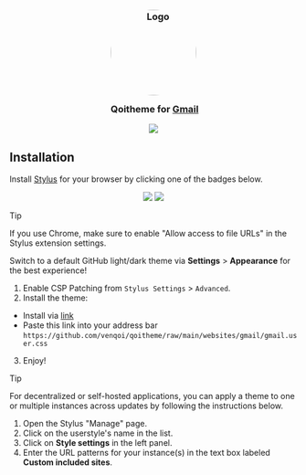 <h3 align="center">
<img src="https://raw.githubusercontent.com/venqoi/qoitheme/main/_screenshots/Qoilogo.png" width="150" alt="Logo" style="border-radius: 50%;"/><br/>
	<img src="https://raw.githubusercontent.com/catppuccin/catppuccin/main/assets/misc/transparent.png" height="30" width="0px"/>
  Qoitheme for <a href="https://gmail.com">Gmail</a>
</h3>

<p align="center">
  <img src="preview.png"/>
</p>

## Installation

Install [Stylus](https://github.com/openstyles/stylus) for your browser by clicking one of the badges below.

<p align="center">
  <a href="https://addons.mozilla.org/en-GB/firefox/addon/styl-us/"><img src="https://img.shields.io/badge/Firefox_Add--ons-1f1c16?style=for-the-badge&logo=Firefox-Browser&logoColor=d8c2ba"></a>
  <a href="https://chromewebstore.google.com/detail/stylus/clngdbkpkpeebahjckkjfobafhncgmne"><img src="https://img.shields.io/badge/Chrome_Web_Store-d8c2ba?style=for-the-badge&logo=GoogleChrome&logoColor=24273a"></a>
</p>

> [!TIP]
> If you use Chrome, make sure to enable "Allow access to file URLs" in the Stylus extension settings.



Switch to a default GitHub light/dark theme via **Settings** > **Appearance** for the best experience!

1. Enable CSP Patching from `Stylus Settings` > `Advanced`.
2. Install the theme:
- Install via [link](https://github.com/venqoi/qoitheme/raw/main/websites/gmail/gmail.user.css)   
- Paste this link into your address bar `https://github.com/venqoi/qoitheme/raw/main/websites/gmail/gmail.user.css`
3. Enjoy!

> [!TIP]
> For decentralized or self-hosted applications, you can apply a theme to one or multiple instances across updates by following the instructions below.
>
> 1. Open the Stylus "Manage" page.
> 2. Click on the userstyle's name in the list.
> 3. Click on **Style settings** in the left panel.
> 4. Enter the URL patterns for your instance(s) in the text box labeled **Custom included sites**.

&nbsp;
